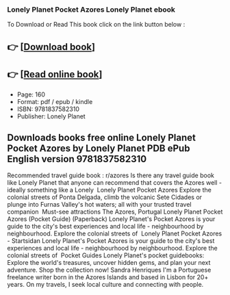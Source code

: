 ### Lonely Planet Pocket Azores Lonely Planet ebook

To Download or Read This book click on the link button below :

## 👉  [**[Download book](http://ebooksharez.info/download.php?group=book&from=github.com&id=718612&lnk=1065 "Download book")**]

## 👉  [**[Read online book](http://ebooksharez.info/download.php?group=book&from=github.com&id=718612&lnk=1065 "Read online book")**]


* Page: 160
* Format: pdf / epub / kindle
* ISBN: 9781837582310
* Publisher: Lonely Planet



## Downloads books free online Lonely Planet Pocket Azores by Lonely Planet PDB ePub English version 9781837582310



 Recommended travel guide book : r/azores Is there any travel guide book like Lonely Planet that anyone can recommend that covers the Azores well - ideally something like a Lonely 
 Lonely Planet Pocket Azores Explore the colonial streets of Ponta Delgada, climb the volcanic Sete Cidades or plunge into Furnas Valley&#039;s hot waters; all with your trusted travel companion 
 Must-see attractions The Azores, Portugal 
 Lonely Planet Pocket Azores (Pocket Guide) (Paperback) Lonely Planet&#039;s Pocket Azores is your guide to the city&#039;s best experiences and local life - neighbourhood by neighbourhood. Explore the colonial streets of 
 Lonely Planet Pocket Azores - Startsidan Lonely Planet&#039;s Pocket Azores is your guide to the city&#039;s best experiences and local life - neighbourhood by neighbourhood. Explore the colonial streets of 
 Pocket Guides Lonely Planet&#039;s pocket guidebooks: Explore the world&#039;s treasures, uncover hidden gems, and plan your next adventure. Shop the collection now!
 Sandra Henriques I&#039;m a Portuguese freelance writer born in the Azores Islands and based in Lisbon for 20+ years. On my travels, I seek local culture and connecting with people.





